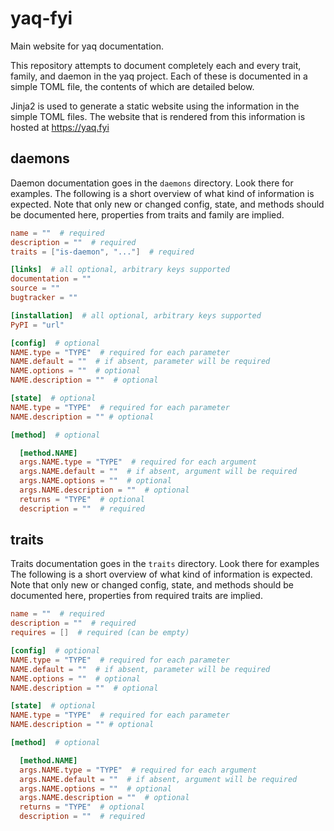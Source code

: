 # yaq-fyi

Main website for yaq documentation.

This repository attempts to document completely each and every trait, family, and daemon in the yaq project.
Each of these is documented in a simple TOML file, the contents of which are detailed below.

Jinja2 is used to generate a static website using the information in the simple TOML files.
The website that is rendered from this information is hosted at https://yaq.fyi

## daemons

Daemon documentation goes in the `daemons` directory.
Look there for examples.
The following is a short overview of what kind of information is expected.
Note that only new or changed config, state, and methods should be documented here, properties from traits and family are implied.

```toml
name = ""  # required
description = ""  # required
traits = ["is-daemon", "..."]  # required

[links]  # all optional, arbitrary keys supported
documentation = ""
source = ""
bugtracker = ""

[installation]  # all optional, arbitrary keys supported
PyPI = "url"

[config]  # optional
NAME.type = "TYPE"  # required for each parameter
NAME.default = ""  # if absent, parameter will be required
NAME.options = ""  # optional
NAME.description = ""  # optional

[state]  # optional
NAME.type = "TYPE"  # required for each parameter
NAME.description = "" # optional

[method]  # optional

  [method.NAME]
  args.NAME.type = "TYPE"  # required for each argument
  args.NAME.default = ""  # if absent, argument will be required
  args.NAME.options = ""  # optional
  args.NAME.description = ""  # optional
  returns = "TYPE"  # optional
  description = ""  # required
```

## traits

Traits documentation goes in the `traits` directory.
Look there for examples
The following is a short overview of what kind of information is expected.
Note that only new or changed config, state, and methods should be documented here, properties from required traits are implied.

``` toml
name = ""  # required
description = ""  # required
requires = []  # required (can be empty)

[config]  # optional
NAME.type = "TYPE"  # required for each parameter
NAME.default = ""  # if absent, parameter will be required
NAME.options = ""  # optional
NAME.description = ""  # optional

[state]  # optional
NAME.type = "TYPE"  # required for each parameter
NAME.description = "" # optional

[method]  # optional

  [method.NAME]
  args.NAME.type = "TYPE"  # required for each argument
  args.NAME.default = ""  # if absent, argument will be required
  args.NAME.options = ""  # optional
  args.NAME.description = ""  # optional
  returns = "TYPE"  # optional
  description = ""  # required
```
